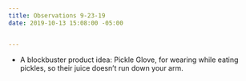 ```yaml
---
title: Observations 9-23-19
date: 2019-10-13 15:08:00 -05:00


---
```


- A blockbuster product idea: Pickle Glove, for wearing while eating pickles, so their juice doesn’t run down your arm.